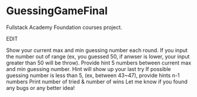 # GuessingGameFinal

Fullstack Academy Foundation courses project.

EDIT

Show your current max and min guessing number each round.
If you input the number out of range (ex, you guessed 50, if anwser is lower, your input greater than 50 will be throw).
Provide hint 5 numbers between current max and min guessing number.
Hint will show up your last try
If possible guessing number is less than 5, (ex, between 43~47), provide hints n-1 numbers
Print number of tried & number of wins
Let me know if you found any bugs or any better idea!

